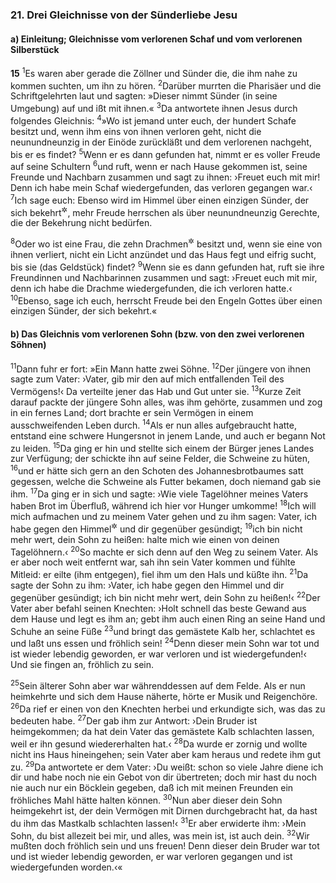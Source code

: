 ### 21. Drei Gleichnisse von der Sünderliebe Jesu

#### a) Einleitung; Gleichnisse vom verlorenen Schaf und vom verlorenen Silberstück

__15__
<sup>1</sup>Es waren aber gerade die Zöllner und Sünder die, die ihm nahe zu kommen suchten, um ihn zu hören.
<sup>2</sup>Darüber murrten die Pharisäer und die Schriftgelehrten laut und sagten: »Dieser nimmt Sünder (in seine Umgebung) auf und ißt mit ihnen.«
<sup>3</sup>Da antwortete ihnen Jesus durch folgendes Gleichnis:
<sup>4</sup>»Wo ist jemand unter euch, der hundert Schafe besitzt und, wenn ihm eins von ihnen verloren geht, nicht die neunundneunzig in der Einöde zurückläßt und dem verlorenen nachgeht, bis er es findet?
<sup>5</sup>Wenn er es dann gefunden hat, nimmt er es voller Freude auf seine Schultern
<sup>6</sup>und ruft, wenn er nach Hause gekommen ist, seine Freunde und Nachbarn zusammen und sagt zu ihnen: ›Freuet euch mit mir! Denn ich habe mein Schaf wiedergefunden, das verloren gegangen war.‹
<sup>7</sup>Ich sage euch: Ebenso wird im Himmel über einen einzigen Sünder, der sich bekehrt<sup title="vgl. Mt 3,2">&#x2732;</sup>, mehr Freude herrschen als über neunundneunzig Gerechte, die der Bekehrung nicht bedürfen.

<sup>8</sup>Oder wo ist eine Frau, die zehn Drachmen<sup title="= Silberstücke">&#x2732;</sup> besitzt und, wenn sie eine von ihnen verliert, nicht ein Licht anzündet und das Haus fegt und eifrig sucht, bis sie (das Geldstück) findet?
<sup>9</sup>Wenn sie es dann gefunden hat, ruft sie ihre Freundinnen und Nachbarinnen zusammen und sagt: ›Freuet euch mit mir, denn ich habe die Drachme wiedergefunden, die ich verloren hatte.‹
<sup>10</sup>Ebenso, sage ich euch, herrscht Freude bei den Engeln Gottes über einen einzigen Sünder, der sich bekehrt.«

#### b) Das Gleichnis vom verlorenen Sohn (bzw. von den zwei verlorenen Söhnen)

<sup>11</sup>Dann fuhr er fort: »Ein Mann hatte zwei Söhne.
<sup>12</sup>Der jüngere von ihnen sagte zum Vater: ›Vater, gib mir den auf mich entfallenden Teil des Vermögens!‹ Da verteilte jener das Hab und Gut unter sie.
<sup>13</sup>Kurze Zeit darauf packte der jüngere Sohn alles, was ihm gehörte, zusammen und zog in ein fernes Land; dort brachte er sein Vermögen in einem ausschweifenden Leben durch.
<sup>14</sup>Als er nun alles aufgebraucht hatte, entstand eine schwere Hungersnot in jenem Lande, und auch er begann Not zu leiden.
<sup>15</sup>Da ging er hin und stellte sich einem der Bürger jenes Landes zur Verfügung; der schickte ihn auf seine Felder, die Schweine zu hüten,
<sup>16</sup>und er hätte sich gern an den Schoten des Johannesbrotbaumes satt gegessen, welche die Schweine als Futter bekamen, doch niemand gab sie ihm.
<sup>17</sup>Da ging er in sich und sagte: ›Wie viele Tagelöhner meines Vaters haben Brot im Überfluß, während ich hier vor Hunger umkomme!
<sup>18</sup>Ich will mich aufmachen und zu meinem Vater gehen und zu ihm sagen: Vater, ich habe gegen den Himmel<sup title="= Gott">&#x2732;</sup> und dir gegenüber gesündigt;
<sup>19</sup>ich bin nicht mehr wert, dein Sohn zu heißen: halte mich wie einen von deinen Tagelöhnern.‹
<sup>20</sup>So machte er sich denn auf den Weg zu seinem Vater. Als er aber noch weit entfernt war, sah ihn sein Vater kommen und fühlte Mitleid: er eilte (ihm entgegen), fiel ihm um den Hals und küßte ihn.
<sup>21</sup>Da sagte der Sohn zu ihm: ›Vater, ich habe gegen den Himmel und dir gegenüber gesündigt; ich bin nicht mehr wert, dein Sohn zu heißen!‹
<sup>22</sup>Der Vater aber befahl seinen Knechten: ›Holt schnell das beste Gewand aus dem Hause und legt es ihm an; gebt ihm auch einen Ring an seine Hand und Schuhe an seine Füße
<sup>23</sup>und bringt das gemästete Kalb her, schlachtet es und laßt uns essen und fröhlich sein!
<sup>24</sup>Denn dieser mein Sohn war tot und ist wieder lebendig geworden, er war verloren und ist wiedergefunden!‹ Und sie fingen an, fröhlich zu sein.

<sup>25</sup>Sein älterer Sohn aber war währenddessen auf dem Felde. Als er nun heimkehrte und sich dem Hause näherte, hörte er Musik und Reigenchöre.
<sup>26</sup>Da rief er einen von den Knechten herbei und erkundigte sich, was das zu bedeuten habe.
<sup>27</sup>Der gab ihm zur Antwort: ›Dein Bruder ist heimgekommen; da hat dein Vater das gemästete Kalb schlachten lassen, weil er ihn gesund wiedererhalten hat.‹
<sup>28</sup>Da wurde er zornig und wollte nicht ins Haus hineingehen; sein Vater aber kam heraus und redete ihm gut zu.
<sup>29</sup>Da antwortete er dem Vater: ›Du weißt: schon so viele Jahre diene ich dir und habe noch nie ein Gebot von dir übertreten; doch mir hast du noch nie auch nur ein Böcklein gegeben, daß ich mit meinen Freunden ein fröhliches Mahl hätte halten können.
<sup>30</sup>Nun aber dieser dein Sohn heimgekehrt ist, der dein Vermögen mit Dirnen durchgebracht hat, da hast du ihm das Mastkalb schlachten lassen!‹
<sup>31</sup>Er aber erwiderte ihm: ›Mein Sohn, du bist allezeit bei mir, und alles, was mein ist, ist auch dein.
<sup>32</sup>Wir mußten doch fröhlich sein und uns freuen! Denn dieser dein Bruder war tot und ist wieder lebendig geworden, er war verloren gegangen und ist wiedergefunden worden.‹«